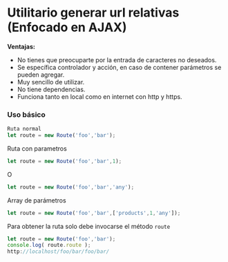 # Utilitario generar url relativas (Enfocado en AJAX)

**Ventajas:**

- No tienes que preocuparte por la entrada de caracteres no deseados.
- Se específica controlador y acción, en caso de contener parámetros se pueden agregar.
- Muy sencillo de utilizar.
- No tiene dependencias.
- Funciona tanto en local como en internet con http y https.


### Uso básico

```javascript
Ruta normal
let route = new Route('foo','bar');
```
Ruta con parametros
```javascript
let route = new Route('foo','bar',1);
```
O
```javascript
let route = new Route('foo','bar','any');
```
Array de parámetros
```javascript
let route = new Route('foo','bar',['products',1,'any']);
```
 Para obtener la ruta solo debe invocarse el método `route`
 ```javascript
 let route = new Route('foo','bar');
 console.log( route.route );
 http://localhost/foo/bar/foo/bar/
```
